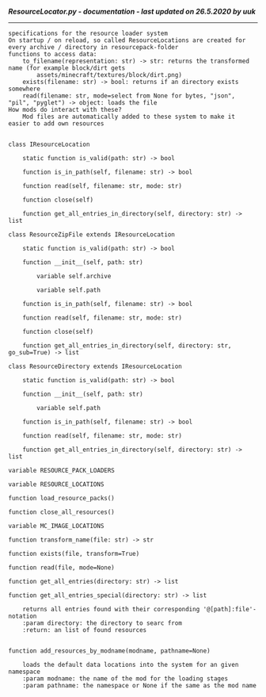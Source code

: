 ***ResourceLocator.py - documentation - last updated on 26.5.2020 by uuk***
___

    specifications for the resource loader system
    On startup / on reload, so called ResourceLocations are created for every archive / directory in resourcepack-folder
    functions to access data:
        to_filename(representation: str) -> str: returns the transformed name (for example block/dirt gets 
            assets/minecraft/textures/block/dirt.png)
        exists(filename: str) -> bool: returns if an directory exists somewhere
        read(filename: str, mode=select from None for bytes, "json", "pil", "pyglet") -> object: loads the file
    How mods do interact with these?
        Mod files are automatically added to these system to make it easier to add own resources


    class IResourceLocation

        static function is_valid(path: str) -> bool

        function is_in_path(self, filename: str) -> bool

        function read(self, filename: str, mode: str)

        function close(self)

        function get_all_entries_in_directory(self, directory: str) -> list

    class ResourceZipFile extends IResourceLocation

        static function is_valid(path: str) -> bool

        function __init__(self, path: str)

            variable self.archive

            variable self.path

        function is_in_path(self, filename: str) -> bool

        function read(self, filename: str, mode: str)

        function close(self)

        function get_all_entries_in_directory(self, directory: str, go_sub=True) -> list

    class ResourceDirectory extends IResourceLocation

        static function is_valid(path: str) -> bool

        function __init__(self, path: str)

            variable self.path

        function is_in_path(self, filename: str) -> bool

        function read(self, filename: str, mode: str)

        function get_all_entries_in_directory(self, directory: str) -> list

    variable RESOURCE_PACK_LOADERS

    variable RESOURCE_LOCATIONS

    function load_resource_packs()

    function close_all_resources()

    variable MC_IMAGE_LOCATIONS

    function transform_name(file: str) -> str

    function exists(file, transform=True)

    function read(file, mode=None)

    function get_all_entries(directory: str) -> list

    function get_all_entries_special(directory: str) -> list
        
        returns all entries found with their corresponding '@[path]:file'-notation
        :param directory: the directory to searc from
        :return: an list of found resources


    function add_resources_by_modname(modname, pathname=None)
        
        loads the default data locations into the system for an given namespace
        :param modname: the name of the mod for the loading stages
        :param pathname: the namespace or None if the same as the mod name
